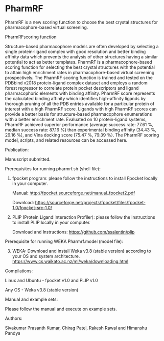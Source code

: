 # PharmRF
PharmRF is a new scoring function to choose the best crystal structures for pharmacophore-based virtual screening. 

PharmRFscoring function

Structure-based pharmacophore models are often developed by selecting a single protein-ligand complex with good resolution and better binding affinity data which prevents the analysis of other structures having a similar potential to act as better templates. PharmRF is a pharmacophore-based scoring function for selecting the best crystal structures with the potential to attain high enrichment rates in pharmacophore-based virtual screening prospectively. The PharmRF scoring function is trained and tested on the PDBbind v2018 protein-ligand complex dataset and employs a random forest regressor to correlate protein pocket descriptors and ligand pharmacophoric elements with binding affinity. PharmRF score represents the calculated binding affinity which identifies high-affinity ligands by thorough pruning of all the PDB entries available for a particular protein of interest with a high PharmRF score. Ligands with high PharmRF scores can provide a better basis for structure-based pharmacophore enumerations with a better enrichment rate. Evaluated on 10 protein-ligand systems, PharmRF achieved superior performance (average success rate: 77.61 %, median success rate: 87.16 %) than experimental binding affinity (34.43 %, 29.16 %), and Vina docking score (75.47 %, 79.39 %). The PharmRF scoring model, scripts, and related resources can be accessed here.

Publication:

Manuscript submitted.

Prerequisites for running pharmrf.sh (shell file):

1. fpocket program: please follow the instructions to install Fpocket locally in your computer. 

      Manual: http://fpocket.sourceforge.net/manual_fpocket2.pdf

      Download: https://sourceforge.net/projects/fpocket/files/fpocket-1.0/fpocket-src-1.0/

2. PLIP (Protein Ligand Interaction Profiler): please follow the instructions to install PLIP locally in your computer. 

      Download and Instructions: https://github.com/ssalentin/plip

Prerequisite for running WEKA Pharmrf.model (model file):

3. WEKA: Download and install Weka v3.8 (stable version) according to your OS and system architecture.
https://www.cs.waikato.ac.nz/ml/weka/downloading.html

Compilations:

Linux and Ubuntu - fpocket v1.0 and PLIP v1.0

Any OS - Weka v3.8 (stable version)

Manual and example sets:

Please follow the manual and execute on example sets.

Authors:

Sivakumar Prasanth Kumar, Chirag Patel, Rakesh Rawal and Himanshu Pandya
